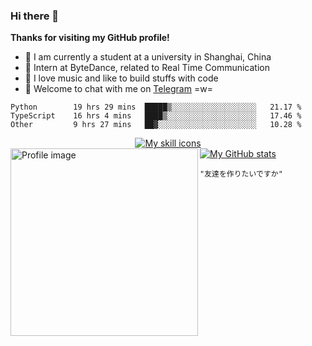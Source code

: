 ### Hi there 👋

**Thanks for visiting my GitHub profile!**

- 📖 I am currently a student at a university in Shanghai, China
- 💼 Intern at ByteDance, related to Real Time Communication
- 🎹 I love music and like to build stuffs with code
- 💬 Welcome to chat with me on [Telegram](https://t.me/ReekyStive) =w=

<!--START_SECTION:waka-->

```text
Python        19 hrs 29 mins  █████▒░░░░░░░░░░░░░░░░░░░   21.17 %
TypeScript    16 hrs 4 mins   ████▒░░░░░░░░░░░░░░░░░░░░   17.46 %
Other         9 hrs 27 mins   ██▓░░░░░░░░░░░░░░░░░░░░░░   10.28 %
```

<!--END_SECTION:waka-->

<div align="center">
  <a href="#">
    <img alt="My skill icons"
         src="https://skillicons.dev/icons?i=c,cpp,py,js,ts,go,kotlin,html,css,nodejs,deno,vue,electron,express,md,regex,bash,docker,kubernetes,git,linux,vim,vscode,nginx,mongodb,postgres,aws,azure,gcp,cloudflare,arduino,fastapi,selenium,flutter,tensorflow,pytorch,github,gitlab,figma,blender,ableton,ae,au,ps,ai" />
  </a>
</div>

<div align="left">
  <a href="#">
    <img width="300px" align="left" alt="Profile image"
         src="https://user-images.githubusercontent.com/26853900/153685219-56022f94-a2ba-4e10-bf61-34213161ba00.png" />
  </a>
</div>

<div>
  <a href="#">
    <img alt="My GitHub stats"
         src="https://github-readme-stats.vercel.app/api?username=reekystive&include_all_commits=true&show_icons=true&hide_rank=true" />
  </a>
</div>

`"友達を作りたいですか"`
